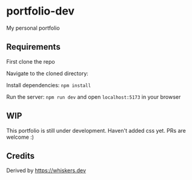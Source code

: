 # portfolio-dev
My personal portfolio

## Requirements
First clone the repo

Navigate to the cloned directory: 

Install dependencies: ``` npm install ```

Run the server: ```npm run dev```
and open `localhost:5173` in  your browser

## WIP
This portfolio is still under development. Haven't added css yet. PRs are welcome :)

## Credits
Derived by https://whiskers.dev